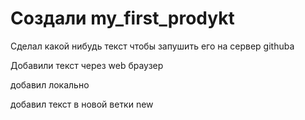 ﻿# Создали my_first_prodykt

Сделал какой нибудь текст чтобы запушить его на сервер githuba

Добавили текст через web браузер

добавил локально

добавил текст в новой ветки new

